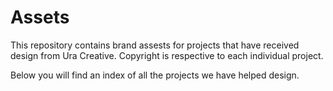 # Assets

This repository contains brand assests for projects that have received design from Ura Creative.
Copyright is respective to each individual project.

Below you will find an index of all the projects we have helped design.